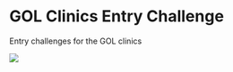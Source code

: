 # GOL Clinics Entry Challenge 

Entry challenges for the GOL clinics 

<img src = "https://github.com/jama5262/micropilot-entry-challenge/blob/master/image.gif">